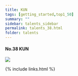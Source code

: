 ```yaml
---
title: KUN
tags: [getting_started,top1_50]
summary: ""
sidebar: talents_sidebar
permalink: talents_38.html
folder: talents
---
```


#### No.38 KUN

![](https://yt3.ggpht.com/ytc/AKedOLT1S6Ydzxkz-r6wV8ovFYnckQllTG5jo6vuEj1olQ=s176-c-k-c0x00ffffff-no-rj)





{% include links.html %}
